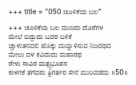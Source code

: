 +++
title = "050 ಚೂಳಿಕೆಯ ಬಲ"

+++
ಚೂಳಿಕೆಯ ಬಲ ಮುರಿದು ದೊರೆಗಳ  
ಮೇಲೆ ಬಿದ್ದುದು ಬವರ ಬಳಿಕೆ  
ಚ್ಚಾಳುತನದಲಿ ಹೊಕ್ಕು ದುವ್ವಾಳಿಸುವ ನಿಜರಥದ  
ಮೇಲು ದಳ ಕವಿದುದು ಮಹಾರಥ  
ರೇಳು ಸಾವಿರ ಮತ್ಸ್ಯಭೂಪನ  
ಕಾಳಗಕೆ ತೆಗೆದರು ತ್ರಿಗರ್ತರ ಸೇನೆ ಮುರಿವಡೆದು     ॥50॥